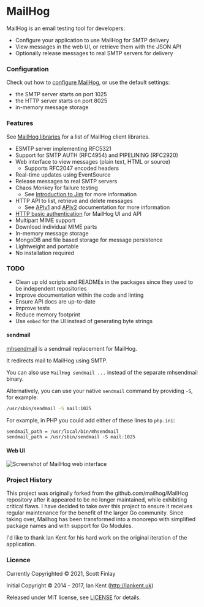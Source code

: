 MailHog 
=========

MailHog is an email testing tool for developers:

* Configure your application to use MailHog for SMTP delivery
* View messages in the web UI, or retrieve them with the JSON API
* Optionally release messages to real SMTP servers for delivery

### Configuration

Check out how to [configure MailHog](/docs/CONFIG.md), or use the default settings:
  * the SMTP server starts on port 1025
  * the HTTP server starts on port 8025
  * in-memory message storage

### Features

See [MailHog libraries](docs/LIBRARIES.md) for a list of MailHog client libraries.

* ESMTP server implementing RFC5321
* Support for SMTP AUTH (RFC4954) and PIPELINING (RFC2920)
* Web interface to view messages (plain text, HTML or source)
  * Supports RFC2047 encoded headers
* Real-time updates using EventSource
* Release messages to real SMTP servers
* Chaos Monkey for failure testing
  * See [Introduction to Jim](/docs/JIM.md) for more information
* HTTP API to list, retrieve and delete messages
  * See [APIv1](/docs/APIv1.md) and [APIv2](/docs/APIv2.md) documentation for more information
* [HTTP basic authentication](docs/Auth.md) for MailHog UI and API
* Multipart MIME support
* Download individual MIME parts
* In-memory message storage
* MongoDB and file based storage for message persistence
* Lightweight and portable
* No installation required

### TODO

* Clean up old scripts and READMEs in the packages since they used to be independent repositories
* Improve documentation within the code and linting
* Ensure API docs are up-to-date
* Improve tests
* Reduce memory footprint
* Use `embed` for the UI instead of generating byte strings

#### sendmail

[mhsendmail](./sendmail) is a sendmail replacement for MailHog.

It redirects mail to MailHog using SMTP.

You can also use `MailHog sendmail ...` instead of the separate mhsendmail binary.

Alternatively, you can use your native `sendmail` command by providing `-S`, for example:

```bash
/usr/sbin/sendmail -S mail:1025
```

For example, in PHP you could add either of these lines to `php.ini`:

```
sendmail_path = /usr/local/bin/mhsendmail
sendmail_path = /usr/sbin/sendmail -S mail:1025
```

#### Web UI

![Screenshot of MailHog web interface](/docs/MailHog.png "MailHog web interface")

### Project History

This project was originally forked from the github.com/mailhog/MailHog repository after it appeared to be no longer maintained, 
while exhibiting critical flaws. I have decided to take over this project to ensure it receives regular maintenance for 
the benefit of the larger Go community. Since taking over, Mailhog has been transformed into a monorepo with simplified package
names and with support for Go Modules.

I'd like to thank Ian Kent for his hard work on the original iteration of the application.

### Licence

Currently Copyrighted ©‎ 2021, Scott Finlay

Initial Copyright ©‎ 2014 - 2017, Ian Kent (http://iankent.uk)

Released under MIT license, see [LICENSE](LICENSE.md) for details.
